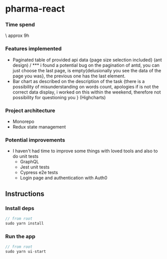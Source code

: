 # pharma-react

### Time spend

\\ approx 9h

### Features implemented

- Paginated table of provided api data {page size selection included} (ant design) / *** i found a potential bug on the pagination of antd, you can just choose the last page, is empty{delusionally you see the data of the page you was}, the previous one has the last element.
- Bar chart as described on the description of the task {there is a possibility of misunderstanding on words count, apologies if is not the correct data display, i worked on this within the weekend, therefore not possibility for questioning you } (Highcharts)

### Project architecture

- Monorepo
- Redux state management

### Potential improvements

- I haven't had time to improve some things with loved tools and also to do unit tests
  - GraphQL
  - Jest unit tests
  - Cypress e2e tests
  - Login page and authentication with Auth0

## Instructions

### Install deps

```javascript
// from root
sudo yarn install
```

### Run the app

```javascript
// from root
sudo yarn ui-start
```
